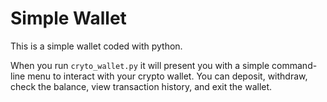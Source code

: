 # Simple Wallet
This is a simple wallet coded with python.

When you run ```cryto_wallet.py``` it will present you with a simple command-line menu to interact with your crypto wallet. You can deposit, withdraw, check the balance, view transaction history, and exit the wallet.
